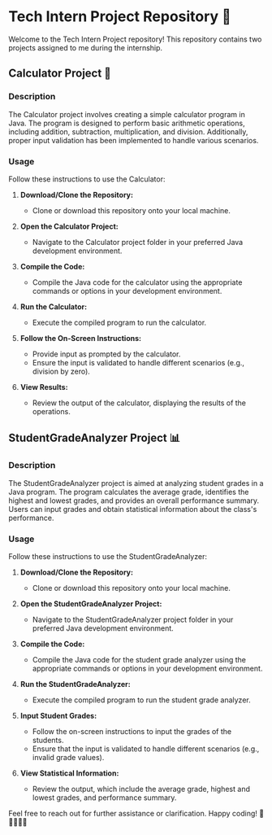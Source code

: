 # Tech Intern Project Repository 🚀

Welcome to the Tech Intern Project repository! This repository contains two projects assigned to me during the internship.

## Calculator Project 🧮

### Description
The Calculator project involves creating a simple calculator program in Java. The program is designed to perform basic arithmetic operations, including addition, subtraction, multiplication, and division. Additionally, proper input validation has been implemented to handle various scenarios.

### Usage
Follow these instructions to use the Calculator:

1. **Download/Clone the Repository:**
   - Clone or download this repository onto your local machine.

2. **Open the Calculator Project:**
   - Navigate to the Calculator project folder in your preferred Java development environment.

3. **Compile the Code:**
   - Compile the Java code for the calculator using the appropriate commands or options in your development environment.

4. **Run the Calculator:**
   - Execute the compiled program to run the calculator.

5. **Follow the On-Screen Instructions:**
   - Provide input as prompted by the calculator.
   - Ensure the input is validated to handle different scenarios (e.g., division by zero).

6. **View Results:**
   - Review the output of the calculator, displaying the results of the  operations.

## StudentGradeAnalyzer Project 📊

### Description
The StudentGradeAnalyzer project is aimed at analyzing student grades in a Java program. The program calculates the average grade, identifies the highest and lowest grades, and provides an overall performance summary. Users can input grades and obtain statistical information about the class's performance.

### Usage
Follow these instructions to use the StudentGradeAnalyzer:

1. **Download/Clone the Repository:**
   - Clone or download this repository onto your local machine.

2. **Open the StudentGradeAnalyzer Project:**
   - Navigate to the StudentGradeAnalyzer project folder in your preferred Java development environment.

3. **Compile the Code:**
   - Compile the Java code for the student grade analyzer using the appropriate commands or options in your development environment.

4. **Run the StudentGradeAnalyzer:**
   - Execute the compiled program to run the student grade analyzer.

5. **Input Student Grades:**
   - Follow the on-screen instructions to input the grades of the students.
   - Ensure that the input is validated to handle different scenarios (e.g., invalid grade values).

6. **View Statistical Information:**
   - Review the output, which include the average grade, highest and lowest grades, and performance summary.

 

Feel free to reach out for further assistance or clarification. Happy coding! 🚀👩‍💻👨‍💻
